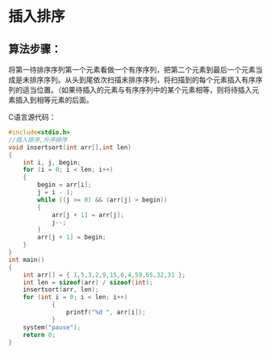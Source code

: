 # 插入排序

## 算法步骤：

将第一待排序序列第一个元素看做一个有序序列，把第二个元素到最后一个元素当成是未排序序列。从头到尾依次扫描未排序序列，将扫描到的每个元素插入有序序列的适当位置。（如果待插入的元素与有序序列中的某个元素相等，则将待插入元素插入到相等元素的后面。

C语言源代码：

~~~c
#include<stdio.h>
//插入排序,升序排序
void insertsort(int arr[],int len)
{
	int i, j, begin;
	for (i = 0; i < len; i++)
	{
		begin = arr[i];
		j = i - 1;
		while ((j >= 0) && (arr[j] > begin))
		{
			arr[j + 1] = arr[j];
			j--;
		}
		arr[j + 1] = begin;
	}
}
int main()
{
	int arr[] = { 1,5,3,2,9,15,6,4,59,65,32,31 };
	int len = sizeof(arr) / sizeof(int);
	insertsort(arr, len);
	for (int i = 0; i < len; i++)
			{
				printf("%d ", arr[i]);
			}
	system("pause");
	return 0;
}
~~~



